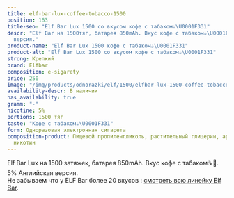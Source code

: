 ```yaml
---
title: elf-bar-lux-coffee-tobacco-1500
position: 163
title-seo: "Elf Bar Lux 1500 со вкусом кофе с табаком☕️\U0001F331"
descr: "Elf Bar на 1500тяг, батарея 850mAh. Вкус кофе с табаком☕️\U0001F331. 5% Английская
  версия."
product-name: "Elf Bar Lux 1500 кофе с табаком☕️\U0001F331"
product-alt: "Elf Bar Lux 1500 со вкусом кофе с табаком☕️\U0001F331"
strong: Крепкий
brand: Elfbar
composition: e-sigarety
price: 250
image: "/img/products/odnorazki/elf/1500/elfbar-lux-1500-coffee-tobacco.jpg"
availability-descr: В наличии
has_availability: true
gramm: "-"
nicotine: 5%
portions: 1500 тяг
taste: "Кофе с табаком☕️\U0001F331"
form: Одноразовая электронная сигарета
composition-product: Пищевой пропиленгликоль, растительный глицерин, ароматизатор,
  никотин
---
```


Elf Bar Lux на 1500 затяжек, батарея 850mAh. Вкус кофе с табаком☕️🌱. 5% Английская версия.<br>
Не забываем что у ELF Bar более 20 вкусов : [смотреть всю линейку Elf Bar](/elfbar).